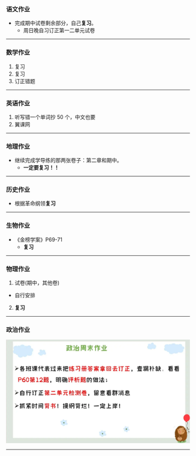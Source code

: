 ### 语文作业

- 完成期中试卷剩余部分，自己**复习**。
  - 周日晚自习订正第一二单元试卷

---

### 数学作业

1. 复习
2. 复习
3. 订正错题

---

### 英语作业

1. 听写错一个单词抄 50 个，中文也要
2. 翼课网

---

### 地理作业

- 继续完成学导练的那两张卷子：第二章和期中。
  - **一定要复习！！**

---

### 历史作业

- 根据革命纲领**复习**

---

### 生物作业

- 《金榜学案》P69-71
  - **复习**

---

### 物理作业

1. 试卷(期中，其他卷)

- 自行安排

2. **复习**

---

### 政治作业

![hw](./_images/9p.webp)

---
